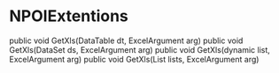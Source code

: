 # NPOIExtentions

public void GetXls(DataTable dt, ExcelArgument arg)
public void GetXls(DataSet ds, ExcelArgument arg)
public void GetXls(dynamic list, ExcelArgument arg) 
public void GetXls(List<dynamic> lists, ExcelArgument arg)
